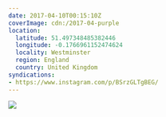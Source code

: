 ```yaml
---
date: 2017-04-10T00:15:10Z
coverImage: cdn:/2017-04-purple
location:
  latitude: 51.497348485382446
  longitude: -0.1766961152474624
  locality: Westminster
  region: England
  country: United Kingdom
syndications:
- https://www.instagram.com/p/BSrzGLTgBEG/
---
```


![](cdn:/2017-04-purple?class=fw)
